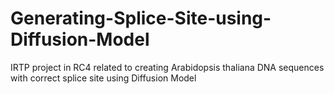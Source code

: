 # Generating-Splice-Site-using-Diffusion-Model
IRTP project in RC4 related to creating Arabidopsis thaliana DNA sequences with correct splice site using Diffusion Model 
